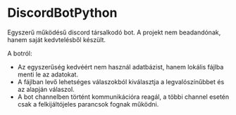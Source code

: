 # DiscordBotPython

Egyszerű működésű discord társalkodó bot. A projekt nem beadandónak, hanem saját kedvtelésből készült.

A botról:
 - Az egyszerűség kedvéért nem használ adatbázist, hanem lokális fájlba menti le az adatokat.
 - A fájlban levő lehetséges válaszokból kiválasztja a legvalószínűbbet és az alapján válaszol.
 - A bot channelben történt kommunikációra reagál, a többi channel esetén csak a felkijáltójeles parancsok fognak működni.
